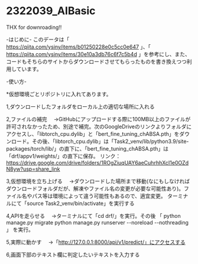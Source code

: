 # 2322039_AIBasic

THX for downroading!!

-はじめに-
このデータは「
https://qiita.com/ysiny/items/b01250228e0c5cc0e647
」、「
https://qiita.com/ysiny/items/30e10a3db76c6f7c5b4d
」を参考にし、また、コードもそちらのサイトからダウンロードさせてもらったものを書き換えつつ利用しています。

-使い方-

*仮想環境ごとリポジトリに入れてあります。

1,ダウンロードしたフォルダをローカル上の適切な場所に入れる

2,ファイルの補完
　→GitHubにアップロードする際に100MB以上のファイルが許可されなかったため、別途で補完。次のGoogleDriveのリンクよりフォルダにアクセスし、「libtorch_cpu.dylib」と「bert_fine_tuning_chABSA.pth」をダウンロード。その後、「libtorch_cpu.dylib」は「Task2_venv/lib/python3.9/site-packages/torch/lib/」の直下に、「bert_fine_tuning_chABSA.pth」は「drf/appv1/weights/」の直下に保存。
リンク：https://drive.google.com/drive/folders/1ROgZiuqUAY6aeCuhrhhXcI1e0OZdN8yw?usp=share_link

3,仮想環境を立ち上げる
　→ダウンロードした場所まで移動(なにもしなければダウンロードフォルダだが、解凍やファイル名の変更が必要な可能性あり)。ファイル名やパス等は環境によって違う可能性もあるので、適宜変更。
 ターミナルにて「source Task2_venv/bin/activate」を実行する

4,APIを走らせる
　→ターミナルにて「cd drf/」を実行。その後
「
python manage.py migrate
python manage.py runserver --noreload --nothreading
」
を実行。

5,実際に動かす
　→「http://127.0.0.1:8000/api/v1/predict/」にアクセスする

6,画面下部のテキスト欄に判定したいテキストを入力する
